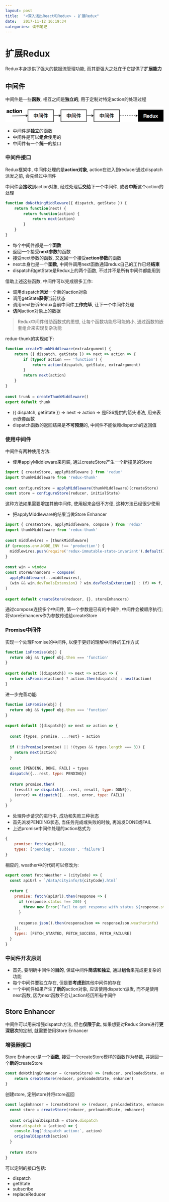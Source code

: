 ```yaml
---
layout: post
title:  "<深入浅出React和Redux> - 扩展Redux"
date:   2017-11-12 16:19:34
categories: 读书笔记
---
```


# 扩展Redux

Redux本身提供了强大的数据流管理功能, 而其更强大之处在于它提供了**扩展能力**

## 中间件

中间件是一些**函数**, 相互之间是**独立的**, 用于定制对特定action的处理过程


![](/images/2017-11-12-16-29-19.png)

- 中间件是**独立**的函数
- 中间件是可以**组合**使用的
- 中间件有一个**统一**的接口

### 中间件接口

Redux框架中, 中间件处理的是**action对象**, action在进入到reducer通过dispatch派发之前, 会先经过中间件

中间件会**接收**到action对象, 经过处理后**交给**下一个中间件, 或者**中断**这个action的处理

```js
function doNothingMiddleware({ dispatch, getState }) {
    return function(next) {
        return function(action) {
            return next(action)
        }
    }   
} 
```

- 每个中间件都是一个**函数**
- 返回一个接受**next参数**的函数
- 接受next参数的函数, 又返回一个接受**action参数**的函数
- next本身也是一个**函数**, 中间件调用next函数通知redux自己的工作已经**结束**
- dispatch和getState是Redux上的两个函数, 不过并不是所有中间件都能用到

借助上述这些函数, 中间件可以完成很多工作:

- 调用dispatch**派发**一个新的action对象
- 调用getState**获得**当前状态
- 调用next告诉Redux当前中间件**工作完毕**, 让下一个中间件处理
- **访问**action对象上的数据

> Redux中间件借助函数式的思想, 让每个函数功能尽可能的小, 通过函数的嵌套组合来实现复杂功能

redux-thunk的实现如下:

```js
function createThunkMiddleware(extraArgument) {
    return ({ dispatch, getState }) => next => action => {
        if (typeof action === 'function') {
            return action(dispatch, getState, extraArgument)
        }   
        return next(action)
    }
}

const trunk = createThunkMiddleware()
export default thunk
```

- ({ dispatch, getState }) => next => action => 是ES6提供的箭头语法, 用来表示嵌套函数
- dispatch函数的返回结果是**不可预测**的, 中间件不能依赖dispatch的返回值

### 使用中间件

中间件有两种使用方法:

- 使用applyMiddleware来包装, 通过createStore产生一个新撞见的Store

```js
import { createStore, applyMiddleware } from 'redux'
import thunkMiddleware from 'redux-thunk'

const configureStore = applyMiddleware(thunkMiddleware)(createStore)
const store = configureStore(reducer, initialState)
```

这种方法如果需要增加其他中间件, 使用起来会很不方便, 这种方法已经很少使用

- 把applyMiddleware的结果当做Store Enhancer

```js
import { createStore, applyMiddleware, compose } from 'redux'
import thunkMiddleware from 'redux-thunk'

const middlewires = [thunkMiddleware]
if (process.env.NODE_ENV !== 'production') {
  middlewires.push(require('redux-immutable-state-invariant').default())
}

const win = window
const storeEnhancers = compose(
  applyMiddleware(...middlewires),
  (win && win.devToolsExtension) ? win.devToolsExtension() : (f) => f,
)

export default createStore(reducer, {}, storeEnhancers)

```

通过compose连接多个中间件, 第一个参数是已有的中间件, 中间件会被顺序执行; 将storeEnhancers作为参数传递给createStore



### Promise中间件

实现一个处理Promise的中间件, 以便于更好的理解中间件的工作方式

```js
function isPromise(obj) {
  return obj && typeof obj.then === 'function'
}

export default ({dispatch}) => next => action => {
  return isPromise(action) ? action.then(dispatch) : next(action)
}
```

进一步完善功能:

```js
function isPromise(obj) {
  return obj && typeof obj.then === 'function'
}

export default ({dispatch}) => next => action => {

  const {types, promise, ...rest} = action

  if (!isPromise(promise) || !(types && types.length === 3)) {
    return next(action)
  }

  const [PENDING, DONE, FAIL] = types
  dispatch({...rest, type: PENDING})

  return promise.then(
    (result) => dispatch({...rest, result, type: DONE}),
    (error) => dispatch({...rest, error, type: FAIL})
  )
}
```

- 处理异步请求的进行中, 成功和失败三种状态
- 首先派发PENDING状态, 当任务完成或失败的时候, 再派发DONE或FAIL
- 上述promise中间件处理的action格式为

```js
{
    promise: fetch(apiUrl),
    types: ['pending', 'success', 'failure']
}
```

相应的, weather中的代码可以修改为:

```js
export const fetchWeather = (cityCode) => {
  const apiUrl = `/data/cityinfo/${cityCode}.html`
  
  return {
    promise: fetch(apiUrl).then(response => {
      if (response.status !== 200) {
        throw new Error(`Fail to get response with status ${response.status}`)
      }

      response.json().then(responseJson => responseJson.weatherinfo)
    }),
    types: [FETCH_STARTED, FETCH_SUCCESS, FETCH_FAILURE]
  }
}
```

### 中间件开发原则

- 首先, 要明确中间件的**目的**, 保证中间件**简洁和独立**, 通过**组合**来完成更复杂的功能
- 每个中间件要独立存在, 但是要**考虑到**其他中间件的存在
- 一个中间件如果产生了**新的**action对象, 应该使用dispatch派发, 而不是使用next函数, 因为next函数不会让action经历所有中间件

## Store Enhancer

中间件可以用来增强dispatch方法, 但也**仅限于此**, 如果想要对Redux Store进行**更深层次**的定制, 就需要使用Store Enhancer

### 增强器接口

Store Enhancer是一个**函数**, 接受一个createStore模样的函数作为参数, 并返回一个**新的**createStore

```js
const doNothingEnhancer = (createStore) => (reducer, preloadedState, enhancer) => {
    return createStore(reducer, preloadedState, enhancer) 
}
```

创建store, 定制store并将store返回

```js
const logEnhancer = (createStore) => (reducer, preloadedState, enhancer) => {
  const store = createStore(reducer, preloadedState, enhancer)

  const originalDispatch = store.dispatch
  store.dispatch = (action) => {
    console.log(`dispatch action:`, action)
    originalDispatch(action)
  }

  return store
}
```

可以定制的接口包括:

- dispatch
- getState
- subscribe
- replaceReducer
